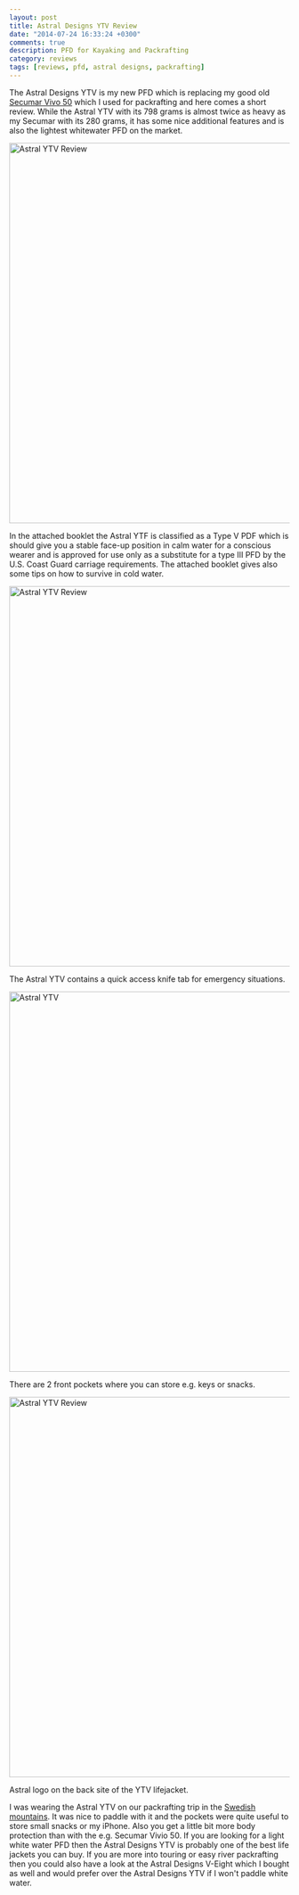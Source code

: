 ```yaml
---
layout: post
title: Astral Designs YTV Review
date: "2014-07-24 16:33:24 +0300"
comments: true
description: PFD for Kayaking and Packrafting
category: reviews
tags: [reviews, pfd, astral designs, packrafting]
---
```


The Astral Designs YTV is my new PFD which is replacing my good old <a href="http://www.packrafting-store.de/Safety/Secumar-Vivo-50::388.html" target="_blank">Secumar Vivo 50</a> which I used for packrafting and here comes a short review. While the Astral YTV with its 798 grams is almost twice as heavy as my Secumar with its 280 grams, it has some nice additional features and is also the lightest whitewater PFD on the market.
   
<a href="https://www.flickr.com/photos/90204224@N07/14547568237" title="Astral YTV"><img src="https://farm4.staticflickr.com/3899/14547568237_44d9c29d97_b.jpg" width="1024" height="683" alt="Astral YTV Review"></a><!--more-->
   
In the attached booklet the Astral YTF is classified as a Type V PDF which is should give you a stable face-up position in calm water for a conscious wearer and is approved for use only as a substitute for a type III PFD by the U.S. Coast Guard carriage requirements. The attached booklet gives also some tips on how to survive in cold water.
   
<a href="https://www.flickr.com/photos/90204224@N07/14547384619"><img src="https://farm4.staticflickr.com/3910/14547384619_caa0b16b89_b.jpg"  alt="Astral YTV Review" width="1024" height="683"></a>
   
The Astral YTV contains a quick access knife tab for emergency situations.
   
<a href="https://www.flickr.com/photos/90204224@N07/14730852171" title="Astral YTV"><img src="https://farm4.staticflickr.com/3894/14730852171_c8f0f57367_b.jpg" width="1024" height="683" alt="Astral YTV"></a>
   
There are 2 front pockets where you can store e.g. keys or snacks.

<a href="https://www.flickr.com/photos/90204224@N07/15503233709"><img src="https://farm6.staticflickr.com/5607/15503233709_a5022364f4_b.jpg" width="1024" height="683"  alt="Astral YTV Review"></a>
   
Astral logo on the back site of the YTV lifejacket.
  
I was wearing the Astral YTV on our packrafting trip in the <a href="http://www.hikeventures.com/packrafting-Njuoreatnu-Tornetrask-abisko/">Swedish mountains</a>. It was nice to paddle with it and the pockets were quite useful to store small snacks or my iPhone. Also you get a little bit more body protection than with the e.g. Secumar Vivio 50. If you are looking for a light white water PFD then the Astral Designs YTV is probably one of the best life jackets you can buy. If you are more into touring or easy river packrafting then you could also have a look at the Astral Designs V-Eight which I bought as well and would prefer over the Astral Designs YTV if I won't paddle white water.

<script type="text/javascript">
amzn_assoc_placement = "adunit0";
amzn_assoc_search_bar = "false";
amzn_assoc_tracking_id = "hikeve-20";
amzn_assoc_search_bar_position = "top";
amzn_assoc_ad_mode = "search";
amzn_assoc_ad_type = "smart";
amzn_assoc_marketplace = "amazon";
amzn_assoc_region = "US";
amzn_assoc_title = "Search Results for PFDs";
amzn_assoc_default_search_phrase = "astral ytv";
amzn_assoc_default_category = "All";
amzn_assoc_linkid = "cf25d0c30eb2b0393ddfeff776a87c25";
</script>
<script src="//z-na.amazon-adsystem.com/widgets/onejs?MarketPlace=US"></script>
